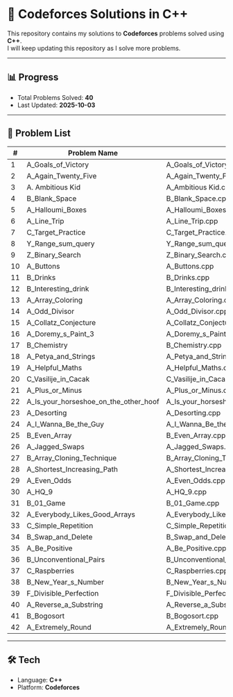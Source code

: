 # 🚀 Codeforces Solutions in C++

This repository contains my solutions to **Codeforces** problems solved using **C++**.  
I will keep updating this repository as I solve more problems.

---

## 📊 Progress
- Total Problems Solved: **40**  
- Last Updated: **2025-10-03**  

---

## 📂 Problem List
| #  | Problem Name         | Solution                  | Tags                                | Rating |
|----|----------------------|---------------------------|-------------------------------------|--------|
| 1  | A_Goals_of_Victory   | A_Goals_of_Victory.cpp    | math                                | 800    |
| 2  | A_Again_Twenty_Five  | A_Again_Twenty_Five.cpp   | number theory                       | 800    |
| 3  | A. Ambitious Kid     | A_Ambitious Kid.cpp       | math                                | 800    |
| 4  | B_Blank_Space        | B_Blank_Space.cpp         | implementation                      | 800    |
| 5  | A_Halloumi_Boxes     | A_Halloumi_Boxes.cpp      | brute force, greedy, sorting        | 800    |
| 6  | A_Line_Trip          | A_Line_Trip.cpp           | greedy, math                        | 800    |
| 7  | C_Target_Practice    | C_Target_Practice.cpp     | implementation, math                | 800    |
| 8  | Y_Range_sum_query    | Y_Range_sum_query.cpp     | prefix sum                          | 800    |
| 9  | Z_Binary_Search      | Z_Binary_Search.cpp       | binary search                       | 800    |
| 10 | A_Buttons            | A_Buttons.cpp             | games, greedy, math                 | 800    |
| 11 | B_Drinks             | B_Drinks.cpp              | implementation, math                | 800    |
| 12 | B_Interesting_drink  | B_Interesting_drink.cpp   | dp, binary search, implementation   | 1100   |
| 13 | A_Array_Coloring     | A_Array_Coloring.cpp      | greedy, math                        | 800    |
| 14 | A_Odd_Divisor        | A_Odd_Divisor.cpp         | number theory, math                 | 900    |
| 15 | A_Collatz_Conjecture | A_Collatz_Conjecture.cpp  | constructive algorithm              | 800    |
| 16 | A_Doremy_s_Paint_3   | A_Doremy_s_Paint_3.cpp    | constructive algorithm              | 800    |
| 17 | B_Chemistry          | B_Chemistry.cpp           | string                              | 900    |
| 18 | A_Petya_and_Strings  | A_Petya_and_Strings.cpp   | implementation,string               | 800    |
| 19 | A_Helpful_Maths      | A_Helpful_Maths.cpp       | greedy,impplementation,sorting,string| 800   |
| 20 | C_Vasilije_in_Cacak  | C_Vasilije_in_Cacak.cpp   | math                                | 900    |
| 21 | A_Plus_or_Minus      | A_Plus_or_Minus.cpp       | implementation                      | 800    |
| 22 | A_Is_your_horseshoe_on_the_other_hoof | A_Is_your_horseshoe_on_the_other_hoof.cpp|implementation|800|
| 23 | A_Desorting          | A_Desorting.cpp           | brute force,greedy,math             | 800    |
| 24 | A_I_Wanna_Be_the_Guy | A_I_Wanna_Be_the_Guy.cpp  | greedy, implementation              | 800    |
| 25 | B_Even_Array         | B_Even_Array.cpp          | greedy, math                        | 800    |
| 26 | A_Jagged_Swaps       | A_Jagged_Swaps.cpp        | sorting                             | 800    |
| 27 | B_Array_Cloning_Technique| B_Array_Cloning_Technique.cpp| constructive algorithm,greedy,sorting| 900    |
| 28 | A_Shortest_Increasing_Path| A_Shortest_Increasing_Path.cpp| constructive algorithm     |        |
| 29 |A_Even_Odds           |A_Even_Odds.cpp            | math                                | 900    |
| 30 |A_HQ_9                |A_HQ_9.cpp                 | implementation                      | 900    |
| 31 |B_01_Game             |B_01_Game.cpp              | games                               | 900    |
| 32 | A_Everybody_Likes_Good_Arrays|A_Everybody_Likes_Good_Arrays.cpp| greedy,math           | 800    |
| 33 |C_Simple_Repetition   |C_Simple_Repetition.cpp    | math,number theory                  | 1000   |
| 34 |B_Swap_and_Delete     | B_Swap_and_Delete.cpp     | string                              | 1000   |
| 35 |A_Be_Positive         | A_Be_Positive.cpp         | math                                |        |
| 36 |B_Unconventional_Pairs| B_Unconventional_Pairs.cpp| greedy,sorting                      |        |
| 37 |C_Raspberries         | C_Raspberries.cpp         | dp,math                             | 1000   |
| 38 |B_New_Year_s_Number   | B_New_Year_s_Number.cpp   | brute force,dp,math                 | 900    |
| 39 |F_Divisible_Perfection| F_Divisible_Perfection.cpp| string,number theory                |        |
| 40 |A_Reverse_a_Substring | A_Reverse_a_Substring.cpp | implementation,string,sorting       | 1000   |
| 41 |B_Bogosort            | B_Bogosort.cpp            | constructive algorithm,string       | 1000   |
| 42 |A_Extremely_Round     | A_Extremely_Round.cpp     | brute force,implementation          | 800    |


---

## 🛠️ Tech
- Language: **C++**  
- Platform: **Codeforces**  

